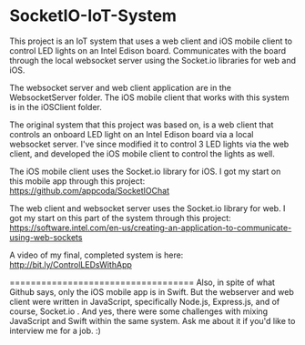 # SocketIO-IoT-System

This project is an IoT system that uses a web client and iOS mobile client to control LED lights on an Intel Edison board. Communicates with the board through the local websocket server using the Socket.io libraries for web and iOS.

The websocket server and web client application are in the WebsocketServer folder. The iOS mobile client that works with this system is in the iOSClient folder.

The original system that this project was based on, is a web client that controls an onboard LED light on an Intel Edison board via a local websocket server. I've since modified it to control 3 LED lights via the web client, and developed the iOS mobile client to control the lights as well.

The iOS mobile client uses the Socket.io library for iOS. I got my start on this mobile app through this project:
https://github.com/appcoda/SocketIOChat

The web client and websocket server uses the Socket.io library for web. I got my start on this part of the system through this project:
https://software.intel.com/en-us/creating-an-application-to-communicate-using-web-sockets

A video of my final, completed system is here:
http://bit.ly/ControlLEDsWithApp

===================================
Also, in spite of what Github says, only the iOS mobile app is in Swift. But the webserver and web client were written in JavaScript, specifically Node.js, Express.js, and of course, Socket.io . And yes, there were some challenges with mixing JavaScript and Swift within the same system. Ask me about it if you'd like to interview me for a job. :)



